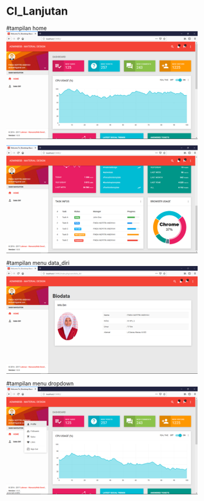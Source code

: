 # CI_Lanjutan
#tampilan home
![alt text](https://github.com/finda15/CI_Lanjutan/blob/master/Screenshots/Screenshot%20(47).png?raw=true)

![alt text](https://github.com/finda15/CI_Lanjutan/blob/master/Screenshots/Screenshot%20(48).png?raw=true)

#tampilan menu data_diri
![alt text](https://github.com/finda15/CI_Lanjutan/blob/master/Screenshots/Screenshot%20(49).png?raw=true)

#tampilan menu dropdown
![alt text](https://github.com/finda15/CI_Lanjutan/blob/master/Screenshots/Screenshot%20(50).png?raw=true)
